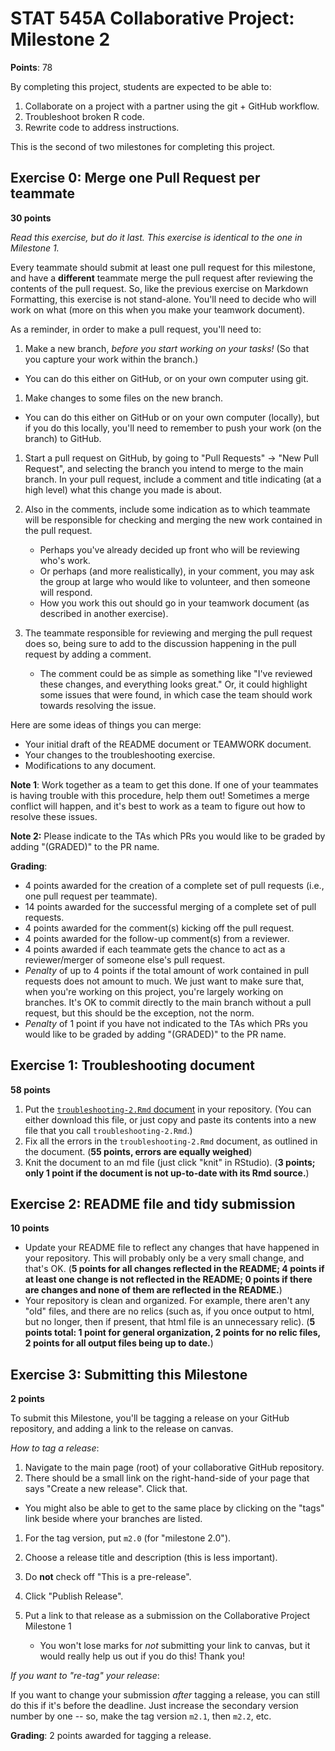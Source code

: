 # STAT 545A Collaborative Project: Milestone 2

**Points**: 78

By completing this project, students are expected to be able to:

1.  Collaborate on a project with a partner using the git + GitHub workflow.
2.  Troubleshoot broken R code.
3.  Rewrite code to address instructions.

This is the second of two milestones for completing this project.

## Exercise 0: Merge one Pull Request per teammate

**30 points**

*Read this exercise, but do it last. This exercise is identical to the one in Milestone 1.*

Every teammate should submit at least one pull request for this milestone, and have a **different** teammate merge the pull request after reviewing the contents of the pull request. So, like the previous exercise on Markdown Formatting, this exercise is not stand-alone. You'll need to decide who will work on what (more on this when you make your teamwork document).

As a reminder, in order to make a pull request, you'll need to:

1.  Make a new branch, *before you start working on your tasks!* (So that you capture your work within the branch.)

-   You can do this either on GitHub, or on your own computer using git.

1.  Make changes to some files on the new branch.

-   You can do this either on GitHub or on your own computer (locally), but if you do this locally, you'll need to remember to push your work (on the branch) to GitHub.

1.  Start a pull request on GitHub, by going to "Pull Requests" -\> "New Pull Request", and selecting the branch you intend to merge to the main branch. In your pull request, include a comment and title indicating (at a high level) what this change you made is about.

2.  Also in the comments, include some indication as to which teammate will be responsible for checking and merging the new work contained in the pull request.

    -   Perhaps you've already decided up front who will be reviewing who's work.
    -   Or perhaps (and more realistically), in your comment, you may ask the group at large who would like to volunteer, and then someone will respond.
    -   How you work this out should go in your teamwork document (as described in another exercise).

3.  The teammate responsible for reviewing and merging the pull request does so, being sure to add to the discussion happening in the pull request by adding a comment.

    -   The comment could be as simple as something like "I've reviewed these changes, and everything looks great." Or, it could highlight some issues that were found, in which case the team should work towards resolving the issue.

Here are some ideas of things you can merge:

-   Your initial draft of the README document or TEAMWORK document.
-   Your changes to the troubleshooting exercise.
-   Modifications to any document.

**Note 1**: Work together as a team to get this done. If one of your teammates is having trouble with this procedure, help them out! Sometimes a merge conflict will happen, and it's best to work as a team to figure out how to resolve these issues.

**Note 2:** Please indicate to the TAs which PRs you would like to be graded by adding "(GRADED)" to the PR name.

**Grading**:

-   4 points awarded for the creation of a complete set of pull requests (i.e., one pull request per teammate).
-   14 points awarded for the successful merging of a complete set of pull requests.
-   4 points awarded for the comment(s) kicking off the pull request.
-   4 points awarded for the follow-up comment(s) from a reviewer.
-   4 points awarded if each teammate gets the chance to act as a reviewer/merger of someone else's pull request.
-   *Penalty* of up to 4 points if the total amount of work contained in pull requests does not amount to much. We just want to make sure that, when you're working on this project, you're largely working on branches. It's OK to commit directly to the main branch without a pull request, but this should be the exception, not the norm.
-   *Penalty* of 1 point if you have not indicated to the TAs which PRs you would like to be graded by adding "(GRADED)" to the PR name. 

## Exercise 1: Troubleshooting document

**58 points**

1.  Put the [`troubleshooting-2.Rmd` document](https://raw.githubusercontent.com/UBC-STAT/stat545.stat.ubc.ca/master/content/collaborative-project/milestone2/troubleshooting-2.Rmd) in your repository. (You can either download this file, or just copy and paste its contents into a new file that you call `troubleshooting-2.Rmd`.)
2.  Fix all the errors in the `troubleshooting-2.Rmd` document, as outlined in the document. (**55 points, errors are equally weighed**)
3.  Knit the document to an md file (just click "knit" in RStudio). (**3 points; only 1 point if the document is not up-to-date with its Rmd source.**)

## Exercise 2: README file and tidy submission

**10 points**

-   Update your README file to reflect any changes that have happened in your repository. This will probably only be a very small change, and that's OK. (**5 points for all changes reflected in the README; 4 points if at least one change is not reflected in the README; 0 points if there are changes and none of them are reflected in the README.**)
-   Your repository is clean and organized. For example, there aren't any "old" files, and there are no relics (such as, if you once output to html, but no longer, then if present, that html file is an unnecessary relic). (**5 points total: 1 point for general organization, 2 points for no relic files, 2 points for all output files being up to date.**)

## Exercise 3: Submitting this Milestone

**2 points**

To submit this Milestone, you'll be tagging a release on your GitHub repository, and adding a link to the release on canvas.

*How to tag a release*:

1.  Navigate to the main page (root) of your collaborative GitHub repository.
2.  There should be a small link on the right-hand-side of your page that says "Create a new release". Click that.

-   You might also be able to get to the same place by clicking on the "tags" link beside where your branches are listed.

1.  For the tag version, put `m2.0` (for "milestone 2.0").

2.  Choose a release title and description (this is less important).

3.  Do **not** check off "This is a pre-release".

4.  Click "Publish Release".

5.  Put a link to that release as a submission on the Collaborative Project Milestone 1

    -   You won't lose marks for *not* submitting your link to canvas, but it would really help us out if you do this! Thank you!

*If you want to "re-tag" your release*:

If you want to change your submission *after* tagging a release, you can still do this if it's before the deadline. Just increase the secondary version number by one -- so, make the tag version `m2.1`, then `m2.2`, etc.

**Grading**: 2 points awarded for tagging a release.
